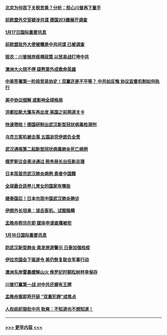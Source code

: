 #### [北京为何吞下关税苦果？分析：担心川普再下重手](../pages/prog202/a102754783.md?t=01172033) 
#### [前欧盟外交官疑涉共谍 德国对3嫌展开调查](../pages/prog202/a102754805.md?t=01172033) 
#### [1月17日国际重要讯息](../pages/prog202/a102754803.md?t=01172033) 
#### [前欧盟驻外大使被曝是中共间谍 已被调查](../pages/prog202/a102754719.md?t=01172033) 
#### [班农：川普抛弃绥靖政策 以贸易战打垮中共](../pages/prog202/a102754679.md?t=01172033) 
#### [澳洲大火烧不停 袋熊意外成救命英雄](../pages/prog202/a102754614.md?t=01172033) 
#### [中美签署第一阶段贸易协定！双赢还是不平等？ 中共如反悔 协议监督机制如何执行](../pages/prog202/a102754464.md?t=01172033) 
#### [美中协议细解 或影响全球格局](../pages/prog202/a102754450.md?t=01172033) 
#### [洪都拉斯大篷车再出发 美国之前两道关卡](../pages/prog202/a102754430.md?t=01172033) 
#### [快速筛检！德国研制出武汉新型冠状病毒检测剂](../pages/prog202/a102754330.md?t=01172033) 
#### [乌克兰客机被击落 五国追究伊朗负全责](../pages/prog202/a102754374.md?t=01172033) 
#### [武汉通报第二起新型冠状病毒肺炎死亡病例](../pages/prog202/a102754298.md?t=01172033) 
#### [俄罗斯议会表决通过 税务局长出任新总理](../pages/prog202/a102754288.md?t=01172033) 
#### [日本现首宗武汉肺炎病例 患者中国籍](../pages/prog202/a102754250.md?t=01172033) 
#### [全球最合适养儿育女的国家有哪些](../pages/prog202/a102754198.md?t=01172033) 
#### [继泰国后！日本也现中国武汉肺炎确诊](../pages/prog202/a102754064.md?t=01172033) 
#### [伊朗外长坦承：误击客机、试图隐瞒](../pages/prog202/a102754062.md?t=01172033) 
#### [孟晚舟聆讯在即 媒体申请直播被拒](../pages/prog202/a102754058.md?t=01172033) 
#### [1月16日国际重要讯息](../pages/prog202/a102754054.md?t=01172033) 
#### [防武汉新型肺炎 美发旅游警示 日泰加强检疫](../pages/prog202/a102753986.md?t=01172033) 
#### [伊拉克国会下驱逐令 美仍恢复联合军事行动](../pages/prog202/a102753975.md?t=01172033) 
#### [澳洲东岸雷暴缓解山火 侏罗纪时期松树林幸保存](../pages/prog202/a102753943.md?t=01172033) 
#### [川普打赢第一战 对中共还握有王牌](../pages/prog202/a102753874.md?t=01172033) 
#### [孟晚舟案即将开庭 “双重犯罪”成焦点](../pages/prog202/a102753891.md?t=01172033) 
#### [人权组织狠批中共 耿爽：不知道也不想知道！](../pages/prog202/a102753872.md?t=01172033) 

----
#### [ >>> 更早内容 <<< ](../indexes/prog202-earlier.md)
